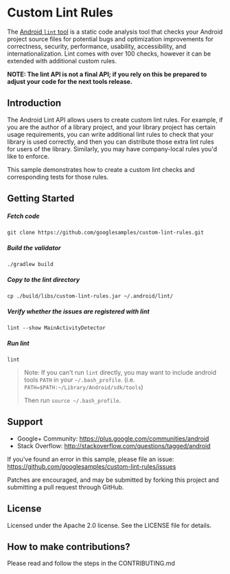Custom Lint Rules
============

The [Android `lint` tool](http://developer.android.com/tools/help/lint.html) is a static code
 analysis tool that checks your Android project source files for potential bugs and optimization
 improvements for correctness, security, performance, usability, accessibility, and
 internationalization. Lint comes with over 100 checks, however it can be extended with additional
 custom rules.

**NOTE: The lint API is not a final API; if you rely on this be prepared
 to adjust your code for the next tools release.**

Introduction
------------

The Android Lint API allows users to create custom lint rules. For example, if you are the author of
 a library project, and your library project has certain usage requirements, you can write
 additional lint rules to check that your library is used correctly, and then you can distribute
 those extra lint rules for users of the library. Similarly, you may have company-local rules you'd
 like to enforce.

This sample demonstrates how to create a custom lint checks and corresponding tests for those rules.

Getting Started
---------------

##### Fetch code

`git clone https://github.com/googlesamples/custom-lint-rules.git`

##### Build the validator

`./gradlew build`

##### Copy to the lint directory

`cp ./build/libs/custom-lint-rules.jar ~/.android/lint/`

##### Verify whether the issues are registered with lint

`lint --show MainActivityDetector`

##### Run lint

`lint`

> Note: If you can't run `lint` directly, you may want to include android tools `PATH` in your
 `~/.bash_profile`.
> (i.e. `PATH=$PATH:~/Library/Android/sdk/tools`)
>
> Then run `source ~/.bash_profile`.

Support
-------

- Google+ Community: https://plus.google.com/communities/android
- Stack Overflow: http://stackoverflow.com/questions/tagged/android

If you've found an error in this sample, please file an issue:
https://github.com/googlesamples/custom-lint-rules/issues

Patches are encouraged, and may be submitted by forking this project and
submitting a pull request through GitHub.

License
-------
Licensed under the Apache 2.0 license. See the LICENSE file for details.

How to make contributions?
--------------------------
Please read and follow the steps in the CONTRIBUTING.md
